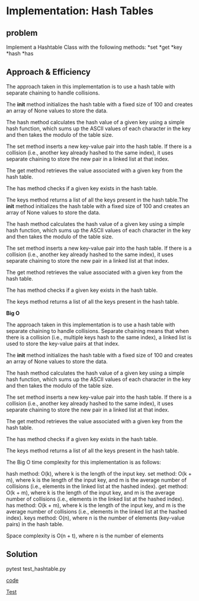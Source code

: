 # Implementation: Hash Tables

## problem
Implement a Hashtable Class with the following methods:
*set
*get
*key
*hash
*has


## Approach & Efficiency
<!-- What approach did you take? Why? What is the Big O space/time for this approach? -->
The approach taken in this implementation is to use a hash table with separate chaining to handle collisions.


The __init__ method initializes the hash table with a fixed size of 100 and creates an array of None values to store the data.

The hash method calculates the hash value of a given key using a simple hash function, which sums up the ASCII values of each character in the key and then takes the modulo of the table size.

The set method inserts a new key-value pair into the hash table. If there is a collision (i.e., another key already hashed to the same index), it uses separate chaining to store the new pair in a linked list at that index.

The get method retrieves the value associated with a given key from the hash table.

The has method checks if a given key exists in the hash table.

The keys method returns a list of all the keys present in the hash table.The __init__ method initializes the hash table with a fixed size of 100 and creates an array of None values to store the data.

The hash method calculates the hash value of a given key using a simple hash function, which sums up the ASCII values of each character in the key and then takes the modulo of the table size.

The set method inserts a new key-value pair into the hash table. If there is a collision (i.e., another key already hashed to the same index), it uses separate chaining to store the new pair in a linked list at that index.

The get method retrieves the value associated with a given key from the hash table.

The has method checks if a given key exists in the hash table.

The keys method returns a list of all the keys present in the hash table.





**Big O**

The approach taken in this implementation is to use a hash table with separate chaining to handle collisions. Separate chaining means that when there is a collision (i.e., multiple keys hash to the same index), a linked list is used to store the key-value pairs at that index.

The __init__ method initializes the hash table with a fixed size of 100 and creates an array of None values to store the data.

The hash method calculates the hash value of a given key using a simple hash function, which sums up the ASCII values of each character in the key and then takes the modulo of the table size.

The set method inserts a new key-value pair into the hash table. If there is a collision (i.e., another key already hashed to the same index), it uses separate chaining to store the new pair in a linked list at that index.

The get method retrieves the value associated with a given key from the hash table.

The has method checks if a given key exists in the hash table.

The keys method returns a list of all the keys present in the hash table.

The Big O time complexity for this implementation is as follows:

hash method: O(k), where k is the length of the input key.
set method: O(k + m), where k is the length of the input key, and m is the average number of collisions (i.e., elements in the linked list at the hashed index).
get method: O(k + m), where k is the length of the input key, and m is the average number of collisions (i.e., elements in the linked list at the hashed index).
has method: O(k + m), where k is the length of the input key, and m is the average number of collisions (i.e., elements in the linked list at the hashed index).
keys method: O(n), where n is the number of elements (key-value pairs) in the hash table.


 Space complexity is O(n + t), where n is the number of elements


## Solution
<!-- Show how to run your code, and examples of it in action -->
pytest test_hashtable.py


[code](../scripts/hashtable.py)

[Test](../tests/test_hashtable.py)